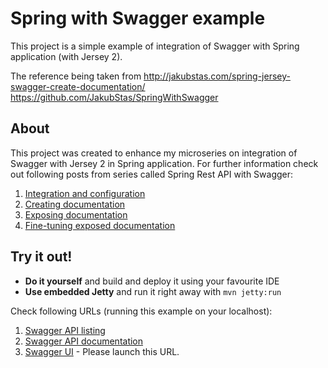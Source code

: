 Spring with Swagger example
=================
This project is a simple example of integration of Swagger with Spring application (with Jersey 2).

The reference being taken from 
http://jakubstas.com/spring-jersey-swagger-create-documentation/
https://github.com/JakubStas/SpringWithSwagger

About
-----
This project was created to enhance my microseries on integration of Swagger with Jersey 2 in Spring application. For further information check out following posts from series called Spring Rest API with Swagger:
 
1. [Integration and configuration](http://jakubstas.com/spring-jersey-swagger-configuration)
2. [Creating documentation](http://jakubstas.com/spring-jersey-swagger-create-documentation)
3. [Exposing documentation](http://jakubstas.com/spring-jersey-swagger-exposing-documentation)
4. [Fine-tuning exposed documentation](http://jakubstas.com/spring-jersey-swagger-fine-tuning-exposed-documentation)

Try it out!
-----------
* **Do it yourself** and build and deploy it using your favourite IDE
* **Use embedded Jetty** and run it right away with `mvn jetty:run`

Check following URLs (running this example on your localhost):

1. [Swagger API listing](http://localhost:8080/swagger-jersey2-jaxrs/rest/api-docs/)
2. [Swagger API documentation](http://localhost:8080/swagger-jersey2-jaxrs/rest/api-docs/products)
3. [Swagger UI](http://localhost:8080/swagger-jersey2-jaxrs/apidocs/) - Please launch this URL.

